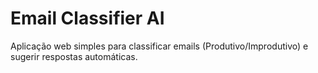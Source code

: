 # Email Classifier AI

Aplicação web simples para classificar emails (Produtivo/Improdutivo) e sugerir respostas automáticas.


